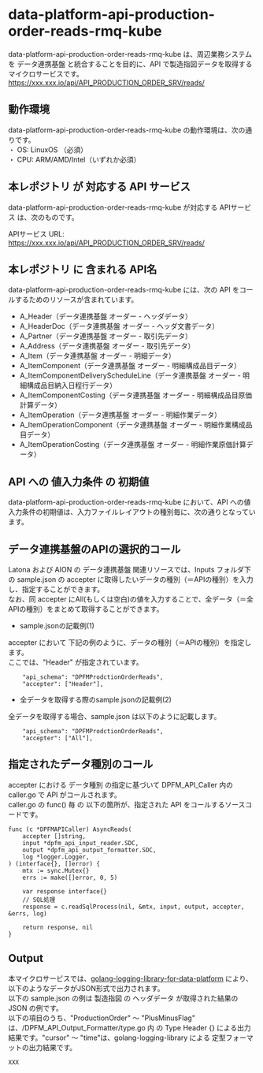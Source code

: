 # data-platform-api-production-order-reads-rmq-kube

data-platform-api-production-order-reads-rmq-kube は、周辺業務システム　を データ連携基盤 と統合することを目的に、API で製造指図データを取得するマイクロサービスです。  
https://xxx.xxx.io/api/API_PRODUCTION_ORDER_SRV/reads/

## 動作環境

data-platform-api-production-order-reads-rmq-kube の動作環境は、次の通りです。  
・ OS: LinuxOS （必須）  
・ CPU: ARM/AMD/Intel（いずれか必須）  


## 本レポジトリ が 対応する API サービス
data-platform-api-production-order-reads-rmq-kube が対応する APIサービス は、次のものです。

APIサービス URL: https://xxx.xxx.io/api/API_PRODUCTION_ORDER_SRV/reads/

## 本レポジトリ に 含まれる API名
data-platform-api-production-order-reads-rmq-kube には、次の API をコールするためのリソースが含まれています。  

* A_Header（データ連携基盤 オーダー - ヘッダデータ）
* A_HeaderDoc（データ連携基盤 オーダー - ヘッダ文書データ）
* A_Partner（データ連携基盤 オーダー - 取引先データ）
* A_Address（データ連携基盤 オーダー - 取引先データ）
* A_Item（データ連携基盤 オーダー - 明細データ）
* A_ItemComponent（データ連携基盤 オーダー - 明細構成品目データ）
* A_ItemComponentDeliveryScheduleLine（データ連携基盤 オーダー - 明細構成品目納入日程行データ）
* A_ItemComponentCosting（データ連携基盤 オーダー - 明細構成品目原価計算データ）
* A_ItemOperation（データ連携基盤 オーダー - 明細作業データ）
* A_ItemOperationComponent（データ連携基盤 オーダー - 明細作業構成品目データ）
* A_ItemOperationCosting（データ連携基盤 オーダー - 明細作業原価計算データ）

## API への 値入力条件 の 初期値
data-platform-api-production-order-reads-rmq-kube において、API への値入力条件の初期値は、入力ファイルレイアウトの種別毎に、次の通りとなっています。  

## データ連携基盤のAPIの選択的コール

Latona および AION の データ連携基盤 関連リソースでは、Inputs フォルダ下の sample.json の accepter に取得したいデータの種別（＝APIの種別）を入力し、指定することができます。  
なお、同 accepter にAll(もしくは空白)の値を入力することで、全データ（＝全APIの種別）をまとめて取得することができます。  

* sample.jsonの記載例(1)  

accepter において 下記の例のように、データの種別（＝APIの種別）を指定します。  
ここでは、"Header" が指定されています。    
  
```
	"api_schema": "DPFMProdctionOrderReads",
	"accepter": ["Header"],
```
  
* 全データを取得する際のsample.jsonの記載例(2)  

全データを取得する場合、sample.json は以下のように記載します。  

```
	"api_schema": "DPFMProdctionOrderReads",
	"accepter": ["All"],
```

## 指定されたデータ種別のコール

accepter における データ種別 の指定に基づいて DPFM_API_Caller 内の caller.go で API がコールされます。  
caller.go の func() 毎 の 以下の箇所が、指定された API をコールするソースコードです。  

```
func (c *DPFMAPICaller) AsyncReads(
	accepter []string,
	input *dpfm_api_input_reader.SDC,
	output *dpfm_api_output_formatter.SDC,
	log *logger.Logger,
) (interface{}, []error) {
	mtx := sync.Mutex{}
	errs := make([]error, 0, 5)

	var response interface{}
	// SQL処理
	response = c.readSqlProcess(nil, &mtx, input, output, accepter, &errs, log)

	return response, nil
}
```

## Output  
本マイクロサービスでは、[golang-logging-library-for-data-platform](https://github.com/latonaio/golang-logging-library-for-data-platform) により、以下のようなデータがJSON形式で出力されます。  
以下の sample.json の例は 製造指図 の ヘッダデータ が取得された結果の JSON の例です。  
以下の項目のうち、"ProductionOrder" ～ "PlusMinusFlag" は、/DPFM_API_Output_Formatter/type.go 内 の Type Header {} による出力結果です。"cursor" ～ "time"は、golang-logging-library による 定型フォーマットの出力結果です。  

```
XXX
```
